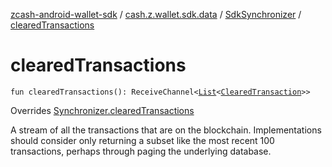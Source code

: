 [zcash-android-wallet-sdk](../../index.md) / [cash.z.wallet.sdk.data](../index.md) / [SdkSynchronizer](index.md) / [clearedTransactions](./cleared-transactions.md)

# clearedTransactions

`fun clearedTransactions(): ReceiveChannel<`[`List`](https://kotlinlang.org/api/latest/jvm/stdlib/kotlin.collections/-list/index.html)`<`[`ClearedTransaction`](../../cash.z.wallet.sdk.entity/-cleared-transaction/index.md)`>>`

Overrides [Synchronizer.clearedTransactions](../-synchronizer/cleared-transactions.md)

A stream of all the transactions that are on the blockchain. Implementations should consider only returning a
subset like the most recent 100 transactions, perhaps through paging the underlying database.

